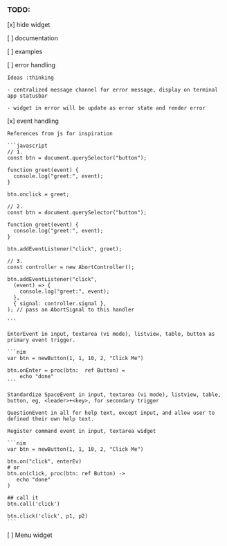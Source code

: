 ### TODO: 

[x] hide widget

[ ] documentation

[ ] examples

[ ] error handling
    
    Ideas :thinking
    
    - centralized message channel for error message, display on terminal app statusbar

    - widget in error will be update as error state and render error

[x] event handling
    
    References from js for inspiration

    ```javascript
    // 1.
    const btn = document.querySelector("button");

    function greet(event) {
      console.log("greet:", event);
    }

    btn.onclick = greet;

    // 2.
    const btn = document.querySelector("button");

    function greet(event) {
      console.log("greet:", event);
    }

    btn.addEventListener("click", greet);

    // 3.
    const controller = new AbortController();

    btn.addEventListener("click",
      (event) => {
        console.log("greet:", event);
      },
      { signal: controller.signal },
    ); // pass an AbortSignal to this handler

    ```
    
    EnterEvent in input, textarea (vi mode), listview, table, button as primary event trigger.
    
    ```nim
    var btn = newButton(1, 1, 10, 2, "Click Me")

    btn.onEnter = proc(btn:  ref Button) =
        echo "done"
    ```

    Standardize SpaceEvent in input, textarea (vi mode), listview, table, button, eg, <leader>+<key>, for secondary trigger

    QuestionEvent in all for help text, except input, and allow user to defined their own help text.
    
    Register command event in input, textarea widget
    
    ```nim
    var btn = newButton(1, 1, 10, 2, "Click Me")
    
    btn.on("click", enterEv)
    # or
    btn.on(click, proc(btn: ref Button) ->
       echo "done" 
    )

    ## call it
    btn.call('click')
    
    btn.click('click', p1, p2)
    ```

[ ] Menu widget
